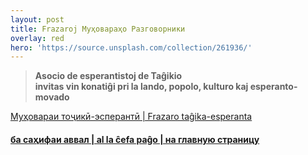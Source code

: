 ```yaml
---
layout: post
title: Frazaroj Муҳовараҳо Разговорники
overlay: red
hero: 'https://source.unsplash.com/collection/261936/'
---
```




> **Asocio de esperantistoj de Taĝikio  
> invitas vin konatiĝi pri la lando, popolo, kulturo kaj
> esperanto-movado**

[Муҳовараи тоҷикӣ-эсперантӣ | Frazaro taĝika-esperanta](muhovara.htm)



#### [ба саҳифаи аввал | al la ĉefa paĝo | на главную страницу](index.htm)

